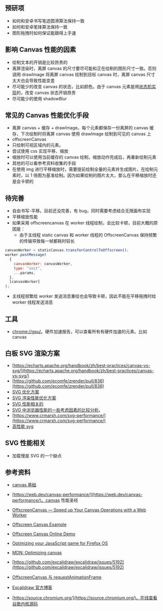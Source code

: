 ## 预研项

- 如何和安卓书写笔迹圆滑算法保持一致
- 如何和安卓笔锋算法保持一致
- 图形拖拽时如何保证能跟得上手速

## 影响 Canvas 性能的因素

- 绘制文本的开销是比较昂贵的
- 离屏渲染时，离屏 canvas 的尺寸要尽可能和正在绘制的图形尺寸一致。否则调用 drawImage 将离屏 canvas 绘制到目标 canvas 时，离屏 canvas 尺寸太大也会导致性能变差
- 尽可能少的改变 canvas 的状态，比如颜色。由于 canvas 元素是用[状态机实现](https://web.dev/canvas-performance/#avoid-unnecessary-canvas-state-changes)的，改变 canvas 状态开销昂贵
- 尽可能少的使用 shadowBlur

## 常见的 Canvas 性能优化手段

- 离屏 canvas + 缓存 + drawImage。每个元素都保存一份离屏的 canvas 缓存，下次绘制时将离屏 canvas 使用 drawImage 绘制到可见的 canvas 上
- offscreenCanvas
- 只绘制可视区域内的元素。
- 尝试使用 css 实现平移、缩放
- 缩放时可以使用当前缓存的 canvas 绘制，缩放动作完成后，再重新绘制元素
- 其他的可以看参考资料收集的手段
- 在使用 img 进行平移缩放时，需要提前绘制全量的元素并生成图片。在绘制元素时，以 1 倍图为基准绘制。因为如果绘制的图片太大，那么在平移缩放时还是会卡顿的

## 待完善

- 自由书写-平移。目前还没完善，有 bug，同时需要考虑结合无限画布实现
- 平移缩放性能
- 如果采用 offscreencanvas 在 worker 线程绘制，会比较卡顿，目前大概的原因是：
  - 由于主线程 static canvas 和 worker 线程的 OffscreenCanvas 保持频繁的传输导致每一帧都耗时较长

```js
canvasWorker = staticCanvas.transferControlToOffscreen();
worker.postMessage(
  {
    canvasWorker: canvasWorker,
    type: "init",
    ...params,
  },
  [canvasWorker]
);
```

- 主线程频繁给 worker 发送消息重绘也会导致卡顿，因此不能在平移拖拽时给 worker 线程发送消息

## 工具

- [chrome://gpu/](chrome://gpu/)。硬件加速报告，可以查看所有有硬件加速的元素。比如 canvas

## 白板 SVG 渲染方案

- [https://echarts.apache.org/handbook/zh/best-practices/canvas-vs-svg/](https://echarts.apache.org/handbook/zh/best-practices/canvas-vs-svg/)
- [https://github.com/ecomfe/zrender/pull/836](https://github.com/ecomfe/zrender/pull/836)
- [SVG 优化方案](https://css-tricks.com/understanding-and-manually-improving-svg-optimization/)
- [SVG 渲染性能优化方案](https://codepen.io/tigt/post/improving-svg-rendering-performance)
- [SVG 性能相关的](http://web.archive.org/web/20160310083016/https://www.mapbox.com/osmdev/2012/11/20/getting-serious-about-svg/)
- [SVG 中浏览器性能的一些考虑因素的比较分析](http://web.archive.org/web/20191220121231/https://www.svgopen.org/2007/papers/BrowserPerformanceMeasures/index.html)。
- [https://www.crmarsh.com/svg-performance/](https://www.crmarsh.com/svg-performance/)
- [高性能 svg](https://css-tricks.com/high-performance-svgs/)

## SVG 性能相关

- 加载慢是 SVG 的一个缺点

## 参考资料

- [canvas 基础](http://diveintohtml5.info/canvas.html)

- [https://web.dev/canvas-performance/](https://web.dev/canvas-performance/)。canvas 性能圣经

- [OffscreenCanvas — Speed up Your Canvas Operations with a Web Worker](https://developer.chrome.com/blog/offscreen-canvas/)

- [Offscreen Canvas Example](https://github.com/mdn/dom-examples/tree/main/web-workers/offscreen-canvas-worker)

- [Offscreen Canvas Online Demo](https://mdn.github.io/dom-examples/web-workers/offscreen-canvas-worker/)

- [Optimizing your JavaScript game for Firefox OS](https://hacks.mozilla.org/2013/05/optimizing-your-javascript-game-for-firefox-os/)

- [MDN: Optimizing canvas](https://developer.mozilla.org/en-US/docs/Web/API/Canvas_API/Tutorial/Optimizing_canvas)

- [https://github.com/excalidraw/excalidraw/issues/5192](https://github.com/excalidraw/excalidraw/issues/5192)

- [OffscreenCanvas 与 requestAnimationFrame](https://wiki.whatwg.org/wiki/OffscreenCanvas.requestAnimationFrame)

- [Excalidraw 官方博客](https://blog.excalidraw.com/)

- [https://source.chromium.org/](https://source.chromium.org/)。在线查看谷歌内核源码
